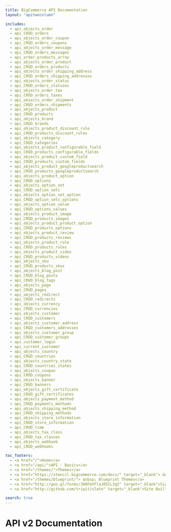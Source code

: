 ```yaml
---
title: BigCommerce API Documentation
layout: "apitwocolumn"

includes:
  - api_objects_order
  - api_CRUD_orders
  - api_objects_order_coupon
  - api_CRUD_orders_coupons
  - api_objects_order_message
  - api_CRUD_orders_messages
  - api_order_products_array
  - api_objects_order_product
  - api_CRUD_orders_products
  - api_objects_order_shipping_address
  - api_CRUD_orders_shipping_addresses
  - api_objects_order_status
  - api_CRUD_orders_statuses
  - api_objects_order_tax
  - api_CRUD_orders_taxes
  - api_objects_order_shipment
  - api_CRUD_orders_shipments
  - api_objects_product
  - api_CRUD_products
  - api_objects_brand
  - api_CRUD_brands
  - api_objects_product_discount_rule
  - api_CRUD_products_discount_rules
  - api_objects_category
  - api_CRUD_categories
  - api_objects_product_configurable_field
  - api_CRUD_products_configurable_fields
  - api_objects_product_custom_field
  - api_CRUD_products_custom_fields
  - api_objects_product_googleproductsearch
  - api_CRUD_products_googleproductsearch
  - api_objects_product_option
  - api_CRUD_options
  - api_objects_option_set
  - api_CRUD_option_sets
  - api_objects_option_set_option
  - api_CRUD_option_sets_options
  - api_objects_option_value
  - api_CRUD_options_values
  - api_objects_product_image
  - api_CRUD_products_images
  - api_objects_product_product_option
  - api_CRUD_products_options
  - api_objects_product_review
  - api_CRUD_products_reviews
  - api_objects_product_rule
  - api_CRUD_products_rules
  - api_objects_product_video
  - api_CRUD_products_videos
  - api_objects_sku
  - api_CRUD_products_skus
  - api_objects_blog_post
  - api_CRUD_blog_posts
  - api_CRUD_blog_tags
  - api_objects_page
  - api_CRUD_pages
  - api_objects_redirect
  - api_CRUD_redirects
  - api_objects_currency
  - api_CRUD_currencies
  - api_objects_customer
  - api_CRUD_customers
  - api_objects_customer_address
  - api_CRUD_customers_addresses
  - api_objects_customer_group
  - api_CRUD_customer_groups
  - api_customer_login
  - api_current_customer
  - api_objects_country
  - api_CRUD_countries
  - api_objects_country_state
  - api_CRUD_countries_states
  - api_objects_coupon
  - api_CRUD_coupons
  - api_objects_banner
  - api_CRUD_banners
  - api_objects_gift_certificate
  - api_CRUD_gift_certificates
  - api_objects_payment_method
  - api_CRUD_payments_methods
  - api_objects_shipping_method
  - api_CRUD_shipping_methods
  - api_objects_store_information
  - api_CRUD_store_information
  - api_CRUD_time
  - api_objects_tax_class
  - api_CRUD_tax_classes
  - api_objects_webhook
  - api_CRUD_webhooks

toc_footers:
  - <a href="/">Home</a>
  - <a href="/api/">API - Basics</a>
  - <a href="/themes/">Themes</a>
  - <a href="https://stencil.bigcommerce.com/docs/" target="_blank"> &nbsp;  Stencil Themes</a>
  - <a href="/themes/blueprint/"> &nbsp; Blueprint Themes</a>
  - <a href="http://goo.gl/forms/380FmYFlaJ05CL3q2" target="_blank">Sign Up for the Developer Newsletter</a>
  - <a href="http://github.com/tripit/slate" target="_blank">Site Built with Slate</a>

search: true
---
```


# API v2 Documentation

